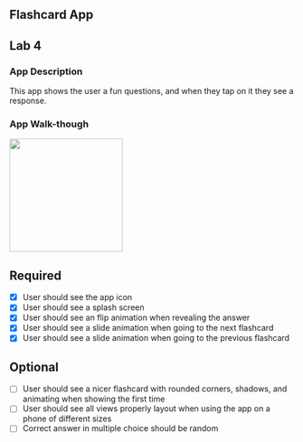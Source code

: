 ## Flashcard App

## Lab 4

### App Description
This app shows the user a fun questions, and when they tap on it they see a response.

### App Walk-though

<img src="https://github.com/samuelsandoval1/FlashcardApp/raw/main/App_Walkthroughs/lab4.gif" width=200><br>




## Required
- [x] User should see the app icon 
- [x] User should see a splash screen
- [x] User should see an flip animation when revealing the answer
- [x] User should see a slide animation when going to the next flashcard
- [x] User should see a slide animation when going to the previous flashcard
## Optional
- [ ] User should see a nicer flashcard with rounded corners, shadows, and animating when showing the first time
- [ ] User should see all views properly layout when using the app on a phone of different sizes
- [ ] Correct answer in multiple choice should be random

